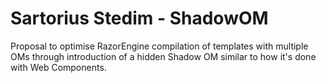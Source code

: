 # Sartorius Stedim - ShadowOM
Proposal to optimise RazorEngine compilation of templates with multiple OMs
through introduction of a hidden Shadow OM similar to how it's done with Web Components.
